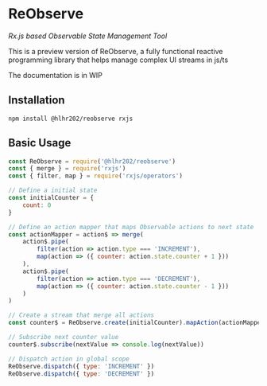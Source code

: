 # ReObserve

_Rx.js based Observable State Management Tool_

This is a preview version of ReObserve, a fully functional reactive programming library that helps manage complex UI streams in js/ts

The documentation is in WIP

## Installation
```
npm install @hlhr202/reobserve rxjs
```

## Basic Usage
```js
const ReObserve = require('@hlhr202/reobserve')
const { merge } = require('rxjs')
const { filter, map } = require('rxjs/operators')

// Define a initial state
const initialCounter = {
    count: 0
}

// Define an action mapper that maps Observable actions to next state
const actionMapper = action$ => merge(
    action$.pipe(
        filter(action => action.type === 'INCREMENT'),
        map(action => ({ counter: action.state.counter + 1 }))
    ),
    action$.pipe(
        filter(action => action.type === 'DECREMENT'),
        map(action => ({ counter: action.state.counter - 1 }))
    )
)

// Create a stream that merge all actions
const counter$ = ReObserve.create(initialCounter).mapAction(actionMapper)

// Subscribe next counter value
counter$.subscribe(nextValue => console.log(nextValue))

// Dispatch action in global scope
ReObserve.dispatch({ type: 'INCREMENT' })
ReObserve.dispatch({ type: 'DECREMENT' })
```